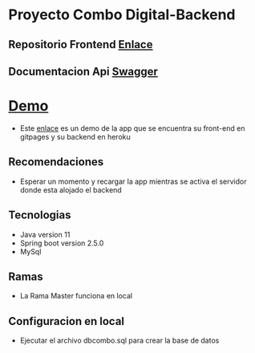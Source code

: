 # Proyecto Combo Digital-Backend

## Repositorio Frontend [Enlace](https://github.com/giorman/combodigital-frontend)

## Documentacion Api [Swagger](https://api-demo-combo.herokuapp.com/swagger-ui/index.html#)

# [Demo](https://giorman.github.io/combodigital-frontend/)

-  Este [enlace](https://giorman.github.io/combodigital-frontend/) es un demo de la app que se encuentra su front-end en gitpages y su backend en heroku

## Recomendaciones

- Esperar un momento y recargar la app mientras se activa el servidor donde esta alojado el backend

## Tecnologias

* Java version 11
* Spring boot version 2.5.0
* MySql

## Ramas

* La Rama Master funciona en local

## Configuracion en local 

* Ejecutar el archivo dbcombo.sql para crear la base de datos



